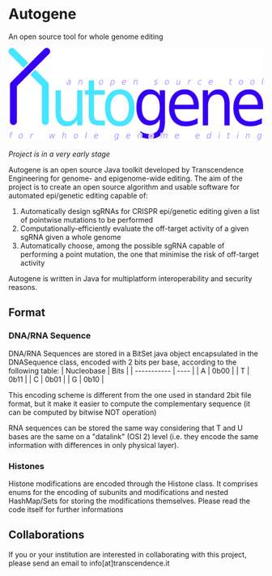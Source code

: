 # Autogene
An open source tool for whole genome editing

![Logo](autogene_logo.png)

*Project is in a very early stage*

Autogene is an open source Java toolkit developed by Transcendence Engineering for genome- and epigenome-wide editing. The aim of the project is to create an open source algorithm and usable software for automated epi/genetic editing capable of:
1. Automatically design sgRNAs for CRISPR epi/genetic editing given a list of pointwise mutations to be performed
2. Computationally-efficiently evaluate the off-target activity of a given sgRNA given a whole genome
3. Automatically choose, among the possible sgRNA capable of performing a point mutation, the one that minimise the risk of off-target activity

Autogene is written in Java for multiplatform interoperability and security reasons.

## Format
### DNA/RNA Sequence
DNA/RNA Sequences are stored in a BitSet java object encapsulated in the DNASequence class, encoded with 2 bits per base, according to the following table:
| Nucleobase  | Bits |
| ----------- | ---- |
| A | 0b00 |
| T | 0b11 |
| C | 0b01 |
| G | 0b10 |

This encoding scheme is different from the one used in standard 2bit file format, but it make it easier to compute the complementary sequence (it can be computed by bitwise NOT operation)

RNA sequences can be stored the same way considering that T and U bases are the same on a "datalink" (OSI 2) level (i.e. they encode the same information with differences in only physical layer).

### Histones
Histone modifications are encoded through the Histone class. It comprises enums for the encoding of subunits and modifications and nested HashMap/Sets for storing the modifications themselves. Please read the code itself for further informations

## Collaborations
If you or your institution are interested in collaborating with this project, please send an email to info[at]transcendence.it
